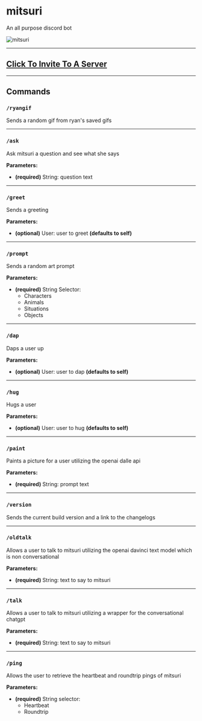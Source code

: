 # mitsuri

An all purpose discord bot

![mitsuri](https://media.discordapp.net/attachments/790703174746636328/1040057921947578408/tumblr_4ddb73070eb53c6a0b0dea43cc2781cd_c1cecc63_1280_cropped.png)

---

## [Click To Invite To A Server](https://discord.com/api/oauth2/authorize?client_id=969343378535903262&scope=applications.commands)

---

## Commands

### `/ryangif`

Sends a random gif from ryan's saved gifs

---

### `/ask`

Ask mitsuri a question and see what she says

**Parameters:**

- **(required)** String: question text

---

### `/greet`

Sends a greeting

**Parameters:**

- **(optional)** User: user to greet **(defaults to self)**

---

### `/prompt`

Sends a random art prompt

**Parameters:**

- **(required)** String Selector: 
  - Characters
  - Animals
  - Situations
  - Objects

---

### `/dap`

Daps a user up

**Parameters:**

- **(optional)** User: user to dap **(defaults to self)**

---

### `/hug`

Hugs a user

**Parameters:**

- **(optional)** User: user to hug **(defaults to self)**

---

### `/paint`

Paints a picture for a user utilizing the openai dalle api

**Parameters:**

- **(required)** String: prompt text

---

### `/version`

Sends the current build version and a link to the changelogs

---

### `/oldtalk`

Allows a user to talk to mitsuri utilizing the openai davinci text model which is non conversational

**Parameters:**

- **(required)** String: text to say to mitsuri

---

### `/talk`

Allows a user to talk to mitsuri utilizing a wrapper for the conversational chatgpt

**Parameters:**

- **(required)** String: text to say to mitsuri
 
---

### `/ping`

Allows the user to retrieve the heartbeat and roundtrip pings of mitsuri

**Parameters:**

- **(required)** String selector:
  - Heartbeat
  - Roundtrip
